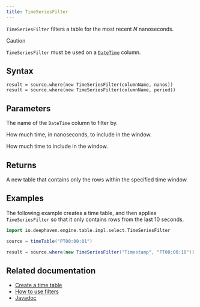```yaml
---
title: TimeSeriesFilter
---
```


`TimeSeriesFilter` filters a table for the most recent _N_ nanoseconds.

> [!CAUTION]
> `TimeSeriesFilter` must be used on a [`DateTime`](../query-language/types/date-time.md) column.

## Syntax

```
result = source.where(new TimeSeriesFilter(columnName, nanos))
result = source.where(new TimeSeriesFilter(columnName, period))
```

## Parameters

<ParamTable>
<Param name="columnName" type="String">

The name of the `DateTime` column to filter by.

</Param>

<Param name="nanos" type="long">

How much time, in nanoseconds, to include in the window.

</Param>
<Param name="period" type="String">

How much time to include in the window.

</Param>
</ParamTable>

## Returns

A new table that contains only the rows within the specified time window.

## Examples

The following example creates a time table, and then applies `TimeSeriesFilter` so that it only contains rows from the last 10 seconds.

```groovy order=null ticking-table
import io.deephaven.engine.table.impl.select.TimeSeriesFilter

source = timeTable("PT00:00:01")

result = source.where(new TimeSeriesFilter("Timestamp", "PT00:00:10"))
```

<LoopedVideo src='../../assets/reference/TimeSeriesFilterVideo.mp4' />

## Related documentation

- [Create a time table](../table-operations/create/timeTable.md)
- [How to use filters](../../how-to-guides/filters.md)
- [Javadoc](/core/javadoc/io/deephaven/engine/table/impl/select/TimeSeriesFilter.html)
